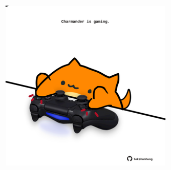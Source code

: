 <!-- built at 07/08/2024, 21:00:43 UTC -->
<p align="center">
  <img width="500" height="500" src="./ReadmeImage.svg">
</p>
